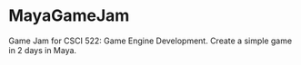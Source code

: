 # MayaGameJam
Game Jam for CSCI 522: Game Engine Development. Create a simple game in 2 days in Maya.
